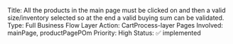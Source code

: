 Title: All the products in the main page must be clicked on and then a valid size/inventory selected so at the end a valid buying sum can be validated.
Type: Full Business Flow
Layer Action: CartProcess-layer
Pages Involved: mainPage, productPagePOm
Priority: High 
Status: ✅  implemented